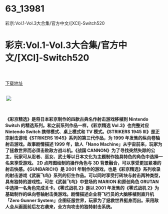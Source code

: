 # 63_13981
彩京:Vol.1-Vol.3大合集/官方中文/[XCI]-Switch520
# 彩京:Vol.1-Vol.3大合集/官方中文/[XCI]-Switch520
 <br/></br>
[下载地址](https://www.switch520.cc/article/13981 "下载地址")
<br/></br>

<p><strong>&nbsp;<img src="https://www.switch520.cc/muke_img/upload_art_editor_20210519-1_3455f39a010724ecbe73a23ab6a53cc1.jpg"></strong></p>
<p><strong>&nbsp;</strong></p>
<p><strong>《彩京精选》是将日本彩京制作的四款古典名作射击游戏移植到 Nintendo Switch 的精选系列。和之前系列作品一样，《彩京精选 Vol.3》也完整对应 Nintendo Switch 携带模式、桌上模式和 TV 模式。《STRIKERS 1945 III》是正宗射击游戏《STRIKERS 1945》系列的第三代作品，为 1999 年发售的纵向卷轴射击游戏。故事剧情描述 1999 年，敌人「Nano Machine」从宇宙前来，玩家为了拯救世界而必须击败敌方战斗机。《战国 CANNON》为了寻找突然失踪的公主，玩家可从忍者、巫女、武士等以日本文化为主题制作独具特色的角色中选择一名来享受游戏。 2D 点阵图绘制的操作角色与 3D 背景融合，可以享受更加紧凑的射击快感。《GUNBARICH》是 2001 年制作的游戏，也是《彩京精选》系列收录的射击游戏《武装飞鸟》系列的衍生作品。可以同时享受打砖块与射击两种类型，具有独特的游戏性。可在《武装飞鸟》中登场的 MARION 和原创角色 GRUTAN 中选择一名角色完成关卡。《零式战机 2》是以 2001 年发售的《零式战机 2》为基础制作的纵向卷轴射击类游戏。剧情描述企业将飞行员的大脑移植到直升机「Zero Gunner System」企图征服世界，玩家为了拯救世界挺身而出。采用敌人会从画面前后左右袭来，全方向攻击的独特射击系统。</strong></p>
<p>&nbsp;</p>
